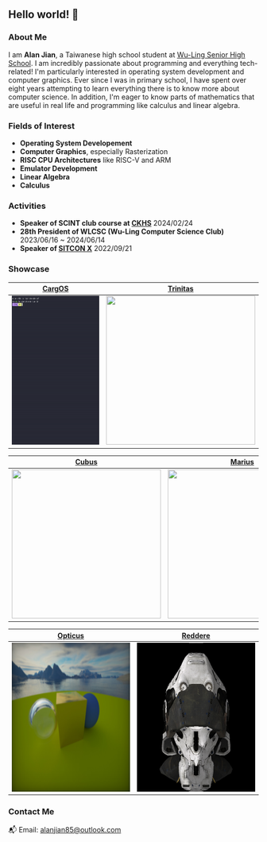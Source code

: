 ## Hello world! 👋

### **About Me**
I am **Alan Jian**, a Taiwanese high school student at [Wu-Ling Senior High School](https://en.wikipedia.org/wiki/Wu-Ling_Senior_High_School). I am incredibly passionate about programming and everything tech-related! I'm particularly interested in operating system development and computer graphics. Ever since I was in primary school, I have spent over eight years attempting to learn everything there is to know more about computer science. In addition, I'm eager to know parts of mathematics that are useful in real life and programming like calculus and linear algebra.

### **Fields of Interest**
* **Operating System Developement**
* **Computer Graphics**, especially Rasterization
* **RISC CPU Architectures** like RISC-V and ARM
* **Emulator Development**
* **Linear Algebra**
* **Calculus**

### **Activities**
* **Speaker of SCINT club course at [CKHS](https://www.ck.tp.edu.tw/nss/p/index)** 2024/02/24
* **28th President of WLCSC (Wu-Ling Computer Science Club)** 2023/06/16 ~ 2024/06/14
* **Speaker of [SITCON X](https://sitcon.org/2022/)** 2022/09/21

### **Showcase**
|      [CargOS](https://github.com/carg-os/carg-os)      | [Trinitas](https://github.com/alanjian85/trinity) |
|--------------------------------------------------------|---------------------------------------------------|
|     <img src="cargos.gif" width="300" height="300">    | <img src="trinitas.gif" width="300" height="300"> |

|     [Cubus](https://github.com/alanjian85/cephalon)    |      [Marius](https://github.com/alanjian85/nes)  |
|--------------------------------------------------------|---------------------------------------------------|
|     <img src="cubus.gif" width="300" height="300">     |  <img src="marius.gif" width="300" height="300">  |

|     [Opticus](https://github.com/alanjian85/rtnow)     |      [Reddere](https://github.com/alanjian85/box) |
|--------------------------------------------------------|---------------------------------------------------|
|   <img src="opticus.png" width="300" height="300">     | <img src="reddere.png" width="300" height="300">  |

### **Contact Me**
📬 Email: [alanjian85@outlook.com](mailto:alanjian85@outlook.com)

